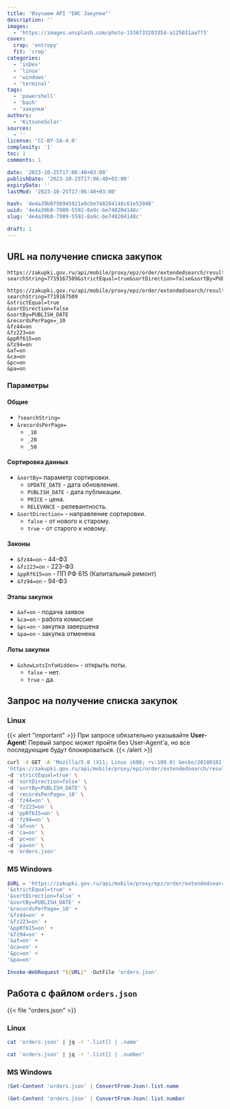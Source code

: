```yaml
---
title: 'Изучаем API "ЕИС Закупки"'
description: ''
images:
  - 'https://images.unsplash.com/photo-1536733203354-a125031aa773'
cover:
  crop: 'entropy'
  fit: 'crop'
categories:
  - 'inDev'
  - 'linux'
  - 'windows'
  - 'terminal'
tags:
  - 'powershell'
  - 'bash'
  - 'закупки'
authors:
  - 'KitsuneSolar'
sources:
  - ''
license: 'CC-BY-SA-4.0'
complexity: '1'
toc: 1
comments: 1

date: '2023-10-25T17:06:40+03:00'
publishDate: '2023-10-25T17:06:40+03:00'
expiryDate: ''
lastMod: '2023-10-25T17:06:40+03:00'

hash: '4e4a39b0798945921a9cbe748204148c61e53948'
uuid: '4e4a39b0-7989-5592-8a9c-be748204148c'
slug: '4e4a39b0-7989-5592-8a9c-be748204148c'

draft: 1
---
```


<!--more-->

## URL на получение списка закупок

```
https://zakupki.gov.ru/api/mobile/proxy/epz/order/extendedsearch/results.html?searchString=7719167509&strictEqual=true&sortDirection=false&sortBy=PUBLISH_DATE&recordsPerPage=_10&fz44=on&fz223=on&ppRf615=on&fz94=on&af=on&ca=on&pc=on&pa=on
```

```
https://zakupki.gov.ru/api/mobile/proxy/epz/order/extendedsearch/results.html?searchString=7719167509
&strictEqual=true
&sortDirection=false
&sortBy=PUBLISH_DATE
&recordsPerPage=_10
&fz44=on
&fz223=on
&ppRf615=on
&fz94=on
&af=on
&ca=on
&pc=on
&pa=on
```

### Параметры

#### Общие

- `?searchString=`
- `&recordsPerPage=`
  - `_10`
  - `_20`
  - `_50`

#### Сортировка данных

- `&sortBy=` параметр сортировки.
  - `UPDATE_DATE` - дата обновления.
  - `PUBLISH_DATE` - дата публикации.
  - `PRICE` - цена.
  - `RELEVANCE` - релевантность.
- `&sortDirection=` - направление сортировки.
  - `false` - от нового к старому.
  - `true` - от старого к новому.

#### Законы

- `&fz44=on` - 44-ФЗ
- `&fz223=on` - 223-ФЗ
- `&ppRf615=on` - ПП РФ 615 (Капитальный ремонт)
- `&fz94=on` - 94-ФЗ

#### Этапы закупки

- `&af=on` - подача заявок
- `&ca=on` - работа комиссии
- `&pc=on` - закупка завершена
- `&pa=on` - закупка отменена

#### Лоты закупки

- `&showLotsInfoHidden=` - открыть лоты.
  - `false` - нет.
  - `true` - да.


## Запрос на получение списка закупок

### Linux

{{< alert "important" >}}
При запросе обязательно указывайте **User-Agent**! Первый запрос может пройти без User-Agent'а, но все последующие будут блокироваться.
{{< /alert >}}

```sh
curl -X GET -A 'Mozilla/5.0 (X11; Linux i686; rv:109.0) Gecko/20100101 Firefox/119.0' \
'https://zakupki.gov.ru/api/mobile/proxy/epz/order/extendedsearch/results.html?searchString=7719167509' \
-d 'strictEqual=true' \
-d 'sortDirection=false' \
-d 'sortBy=PUBLISH_DATE' \
-d 'recordsPerPage=_10' \
-d 'fz44=on' \
-d 'fz223=on' \
-d 'ppRf615=on' \
-d 'fz94=on' \
-d 'af=on' \
-d 'ca=on' \
-d 'pc=on' \
-d 'pa=on' \
-o 'orders.json'
```

### MS Windows

```powershell
$URL = 'https://zakupki.gov.ru/api/mobile/proxy/epz/order/extendedsearch/results.html?searchString=7719167509' +
'&strictEqual=true' +
'&sortDirection=false' +
'&sortBy=PUBLISH_DATE' +
'&recordsPerPage=_10' +
'&fz44=on' +
'&fz223=on' +
'&ppRf615=on' +
'&fz94=on' +
'&af=on' +
'&ca=on' +
'&pc=on' +
'&pa=on'

Invoke-WebRequest "${URL}" -OutFile 'orders.json'
```

## Работа с файлом `orders.json`

{{< file "orders.json" >}}

### Linux

```sh
cat 'orders.json' | jq -r '.list[] | .name'
```

```sh
cat 'orders.json' | jq -r '.list[] | .number'
```

### MS Windows

```powershell
(Get-Content 'orders.json' | ConvertFrom-Json).list.name
```

```powershell
(Get-Content 'orders.json' | ConvertFrom-Json).list.number
```
